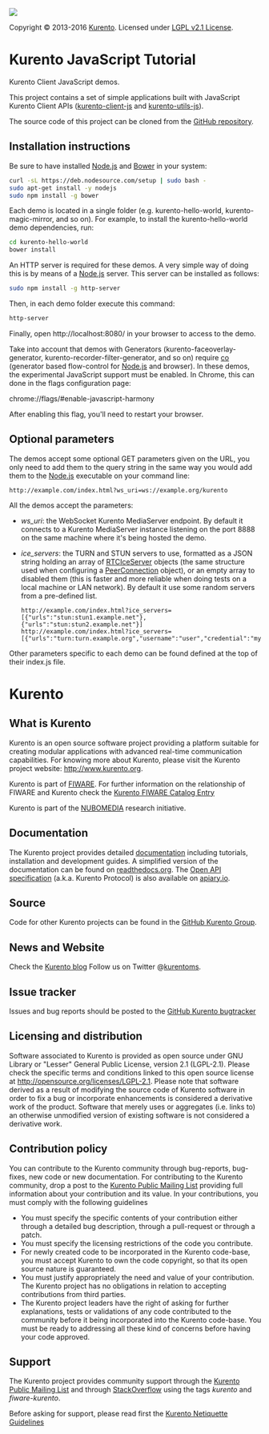 [![][KurentoImage]][Kurento]

Copyright © 2013-2016 [Kurento]. Licensed under [LGPL v2.1 License].

Kurento JavaScript Tutorial
===========================
Kurento Client JavaScript demos.

This project contains a set of simple applications built with JavaScript
Kurento Client APIs ([kurento-client-js] and [kurento-utils-js]).

The source code of this project can be cloned from the [GitHub repository].

Installation instructions
-------------------------

Be sure to have installed [Node.js] and [Bower] in your system:

```bash
curl -sL https://deb.nodesource.com/setup | sudo bash -
sudo apt-get install -y nodejs
sudo npm install -g bower
```

Each demo is located in a single folder (e.g. kurento-hello-world,
kurento-magic-mirror, and so on). For example, to install the kurento-hello-world
demo dependencies, run:

```bash
cd kurento-hello-world
bower install
```

An HTTP server is required for these demos. A very simple way of doing this is
by means of a [Node.js] server. This server can be installed as follows:

```bash
sudo npm install -g http-server
```

Then, in each demo folder execute this command:

```bash
http-server
```

Finally, open http://localhost:8080/ in your browser to access to the demo.

Take into account that demos with Generators (kurento-faceoverlay-generator,
kurento-recorder-filter-generator, and so on) require [co] (generator based
flow-control for [Node.js] and browser). In these demos, the experimental
JavaScript support must be enabled. In Chrome, this can done in the flags
configuration page:

chrome://flags/#enable-javascript-harmony

After enabling this flag, you'll need to restart your browser.

Optional parameters
-------------------

The demos accept some optional GET parameters given on the URL, you only need to
add them to the query string in the same way you would add them to the [Node.js]
executable on your command line:

```
http://example.com/index.html?ws_uri=ws://example.org/kurento
```

All the demos accept the parameters:

* *ws_uri*: the WebSocket Kurento MediaServer endpoint. By default it connects
  to a Kurento MediaServer instance listening on the port 8888 on the same
  machine where it's being hosted the demo.
* *ice_servers*: the TURN and STUN servers to use, formatted as a JSON string
  holding an array of [RTCIceServer] objects (the same structure used when
  configuring a [PeerConnection] object), or an empty array to disabled them
  (this is faster and more reliable when doing tests on a local machine or LAN
  network). By default it use some random servers from a pre-defined list.

  ```
  http://example.com/index.html?ice_servers=[{"urls":"stun:stun1.example.net"},{"urls":"stun:stun2.example.net"}]
  http://example.com/index.html?ice_servers=[{"urls":"turn:turn.example.org","username":"user","credential":"myPassword"}]
  ```

Other parameters specific to each demo can be found defined at the top of their
index.js file.


Kurento
=======

What is Kurento
---------------

Kurento is an open source software project providing a platform suitable 
for creating modular applications with advanced real-time communication
capabilities. For knowing more about Kurento, please visit the Kurento
project website: http://www.kurento.org.

Kurento is part of [FIWARE]. For further information on the relationship of 
FIWARE and Kurento check the [Kurento FIWARE Catalog Entry]

Kurento is part of the [NUBOMEDIA] research initiative.

Documentation
-------------

The Kurento project provides detailed [documentation] including tutorials,
installation and development guides. A simplified version of the documentation
can be found on [readthedocs.org]. The [Open API specification] (a.k.a. Kurento
Protocol) is also available on [apiary.io].

Source
------

Code for other Kurento projects can be found in the [GitHub Kurento Group].

News and Website
----------------

Check the [Kurento blog]
Follow us on Twitter @[kurentoms].

Issue tracker
-------------

Issues and bug reports should be posted to the [GitHub Kurento bugtracker]

Licensing and distribution
--------------------------

Software associated to Kurento is provided as open source under GNU Library or
"Lesser" General Public License, version 2.1 (LGPL-2.1). Please check the
specific terms and conditions linked to this open source license at
http://opensource.org/licenses/LGPL-2.1. Please note that software derived as a
result of modifying the source code of Kurento software in order to fix a bug
or incorporate enhancements is considered a derivative work of the product.
Software that merely uses or aggregates (i.e. links to) an otherwise unmodified
version of existing software is not considered a derivative work.

Contribution policy
-------------------

You can contribute to the Kurento community through bug-reports, bug-fixes, new
code or new documentation. For contributing to the Kurento community, drop a
post to the [Kurento Public Mailing List] providing full information about your
contribution and its value. In your contributions, you must comply with the
following guidelines

* You must specify the specific contents of your contribution either through a
  detailed bug description, through a pull-request or through a patch.
* You must specify the licensing restrictions of the code you contribute.
* For newly created code to be incorporated in the Kurento code-base, you must
  accept Kurento to own the code copyright, so that its open source nature is
  guaranteed.
* You must justify appropriately the need and value of your contribution. The
  Kurento project has no obligations in relation to accepting contributions
  from third parties.
* The Kurento project leaders have the right of asking for further
  explanations, tests or validations of any code contributed to the community
  before it being incorporated into the Kurento code-base. You must be ready to
  addressing all these kind of concerns before having your code approved.

Support
-------

The Kurento project provides community support through the  [Kurento Public
Mailing List] and through [StackOverflow] using the tags *kurento* and
*fiware-kurento*.

Before asking for support, please read first the [Kurento Netiquette Guidelines]

[documentation]: http://www.kurento.org/documentation
[FIWARE]: http://www.fiware.org
[GitHub Kurento bugtracker]: https://github.com/Kurento/bugtracker/issues
[GitHub Kurento Group]: https://github.com/kurento
[kurentoms]: http://twitter.com/kurentoms
[Kurento]: http://kurento.org
[Kurento Blog]: http://www.kurento.org/blog
[Kurento FIWARE Catalog Entry]: http://catalogue.fiware.org/enablers/stream-oriented-kurento
[Kurento Netiquette Guidelines]: http://www.kurento.org/blog/kurento-netiquette-guidelines
[Kurento Public Mailing list]: https://groups.google.com/forum/#!forum/kurento
[KurentoImage]: https://secure.gravatar.com/avatar/21a2a12c56b2a91c8918d5779f1778bf?s=120
[LGPL v2.1 License]: http://www.gnu.org/licenses/lgpl-2.1.html
[NUBOMEDIA]: http://www.nubomedia.eu
[StackOverflow]: http://stackoverflow.com/search?q=kurento
[Bower]: http://bower.io
[co]: https://github.com/visionmedia/co
[GitHub repository]: https://github.com/Kurento/kurento-tutorial-js
[kurento-client-js]: https://github.com/Kurento/kurento-client-js
[kurento-utils-js]: https://github.com/Kurento/kurento-utils-js
[Node.js]: http://nodejs.org/
[PeerConnection]: http://www.w3.org/TR/webrtc/#rtcpeerconnection-interface
[RTCIceServer]: http://www.w3.org/TR/webrtc/#idl-def-RTCIceServer
[Read-the-docs]: http://read-the-docs.readthedocs.org/
[readthedocs.org]: http://kurento.readthedocs.org/
[Open API specification]: http://kurento.github.io/doc-kurento/
[apiary.io]: http://docs.streamoriented.apiary.io/
